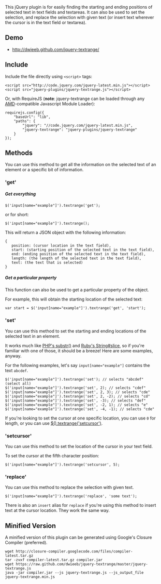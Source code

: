 This jQuery plugin is for easily finding the starting and ending positions of selected text in text fields and textareas. It can also be used to set the selection, and replace the selection with given text (or insert text wherever the cursor is in the text field or textarea).

## Demo

* http://dwieeb.github.com/jquery-textrange/

## Include

Include the file directly using `<script>` tags:

    <script src="http://code.jquery.com/jquery-latest.min.js"></script>
    <script src="jquery-plugins/jquery-textrange.js"></script>

Or, with RequireJS (**note**: jquery-textrange can be loaded through any [AMD](https://github.com/amdjs/amdjs-api/blob/master/AMD.md)-compatible Javascript Module Loader):

    requirejs.config({
        "baseUrl": "lib",
        "paths": {
            "jquery": "//code.jquery.com/jquery-latest.min.js",
            "jquery-textrange": "jquery-plugins/jquery-textrange"
        }
    });

## Methods

You can use this method to get all the information on the selected text of an element or a specific bit of information.

### 'get'

##### Get everything

    $('input[name="example"]').textrange('get');

or for short:

    $('input[name="example"]').textrange();

This will return a JSON object with the following information:

    {
       position: (cursor location in the text field),
       start: (starting position of the selected text in the text field),
       end: (ending position of the selected text in the text field),
       length: (the length of the selected text in the text field),
       text: (the text that is selected)
    }

##### Get a particular property

This function can also be used to get a particular property of the object.

For example, this will obtain the starting location of the selected text:

    var start = $('input[name="example"]').textrange('get', 'start');

### 'set'

You can use this method to set the starting and ending locations of the selected text in an element.

It works much like [PHP's substr()](http://php.net/manual/en/function.substr.php) and [Ruby's String#slice](http://ruby-doc.org/core-2.0/String.html#method-i-slice), so if you're familiar with one of those, it should be a breeze! Here are some examples, anyway.

For the following examples, let's say `input[name="example"]` contains the text `abcdef`.

    $('input[name="example"]').textrange('set'); // selects "abcdef" (select all)
    $('input[name="example"]').textrange('set', 2); // selects "cdef"
    $('input[name="example"]').textrange('set', 2, 3); // selects "cde"
    $('input[name="example"]').textrange('set', 2, -2); // selects "cd"
    $('input[name="example"]').textrange('set', -3); // selects "def"
    $('input[name="example"]').textrange('set', -2, 1); // selects "e"
    $('input[name="example"]').textrange('set', -4, -1); // selects "cde"

If you're looking to set the cursor at one specific location, you can use `0` for length, or you can use [$().textrange('setcursor')](https://github.com/dwieeb/jquery-textrange/wiki/SetCursor).

### 'setcursor'

You can use this method to set the location of the cursor in your text field.

To set the cursor at the fifth character position:

    $('input[name="example"]').textrange('setcursor', 5);

### 'replace'

You can use this method to replace the selection with given text. 

    $('input[name="example"]').textrange('replace', 'some text');

There is also an `insert` alias for `replace` if you're using this method to insert text at the cursor location. They work the same way.

## Minified Version
A minified version of this plugin can be generated using Google's Closure Compiler (preferred).

    wget http://closure-compiler.googlecode.com/files/compiler-latest.tar.gz
    tar -zvxf compiler-latest.tar.gz compiler.jar
    wget https://raw.github.com/dwieeb/jquery-textrange/master/jquery-textrange.js
    java -jar compiler.jar --js jquery-textrange.js --js_output_file jquery-textrange.min.js
